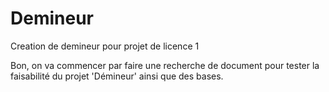 # Demineur
Creation de demineur pour projet de licence 1

Bon, on va commencer par faire une recherche de document pour tester la faisabilité du projet 'Démineur' ainsi que des bases.

